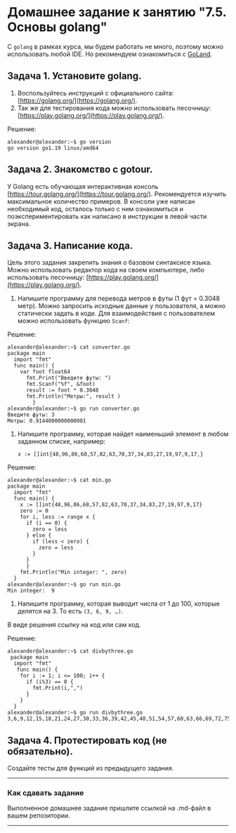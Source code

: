 # Домашнее задание к занятию "7.5. Основы golang"

С `golang` в рамках курса, мы будем работать не много, поэтому можно использовать любой IDE. 
Но рекомендуем ознакомиться с [GoLand](https://www.jetbrains.com/ru-ru/go/).  

## Задача 1. Установите golang.
1. Воспользуйтесь инструкций с официального сайта: [https://golang.org/](https://golang.org/).
2. Так же для тестирования кода можно использовать песочницу: [https://play.golang.org/](https://play.golang.org/).

Решение:

```
alexander@alexander:~$ go version
go version go1.19 linux/amd64
```

## Задача 2. Знакомство с gotour.
У Golang есть обучающая интерактивная консоль [https://tour.golang.org/](https://tour.golang.org/). 
Рекомендуется изучить максимальное количество примеров. В консоли уже написан необходимый код, 
осталось только с ним ознакомиться и поэкспериментировать как написано в инструкции в левой части экрана.  

## Задача 3. Написание кода. 
Цель этого задания закрепить знания о базовом синтаксисе языка. Можно использовать редактор кода 
на своем компьютере, либо использовать песочницу: [https://play.golang.org/](https://play.golang.org/).

1. Напишите программу для перевода метров в футы (1 фут = 0.3048 метр). Можно запросить исходные данные 
у пользователя, а можно статически задать в коде.
    Для взаимодействия с пользователем можно использовать функцию `Scanf`:

Решение:
```
alexander@alexander:~$ cat converter.go 
package main
  import "fmt"
  func main() {
    var foot float64
      fmt.Print("Введите футы: ")
      fmt.Scanf("%f", &foot)           
      result := foot * 0.3048 
      fmt.Println("Метры:", result )
        }
alexander@alexander:~$ go run converter.go 
Введите футы: 3
Метры: 0.9144000000000001

```
 
1. Напишите программу, которая найдет наименьший элемент в любом заданном списке, например:
    ```
    x := []int{48,96,86,68,57,82,63,70,37,34,83,27,19,97,9,17,}
    ```
Решение:
```
alexander@alexander:~$ cat min.go 
package main
  import "fmt"
  func main() {
    x := []int{48,96,86,68,57,82,63,70,37,34,83,27,19,97,9,17}
    zero := 0
    for i, less := range x {
      if (i == 0) {
        zero = less
      } else {
        if (less < zero) {
          zero = less
        }
      }
      }
    fmt.Println("Min integer: ", zero)
  }
alexander@alexander:~$ go run min.go 
Min integer:  9
```

1. Напишите программу, которая выводит числа от 1 до 100, которые делятся на 3. То есть `(3, 6, 9, …)`.

В виде решения ссылку на код или сам код. 

Решение:
```
alexander@alexander:~$ cat divbythree.go 
 package main
  import "fmt"
   func main() {
    for i := 1; i <= 100; i++ {
      if (i%3) == 0 {
        fmt.Print(i,",")
      }
    }
  }
alexander@alexander:~$ go run divbythree.go 
3,6,9,12,15,18,21,24,27,30,33,36,39,42,45,48,51,54,57,60,63,66,69,72,75,78,81,84,87,90,93,96,99,alexander@alexander:~$ 
```

## Задача 4. Протестировать код (не обязательно).

Создайте тесты для функций из предыдущего задания. 

---

### Как cдавать задание

Выполненное домашнее задание пришлите ссылкой на .md-файл в вашем репозитории.

---

